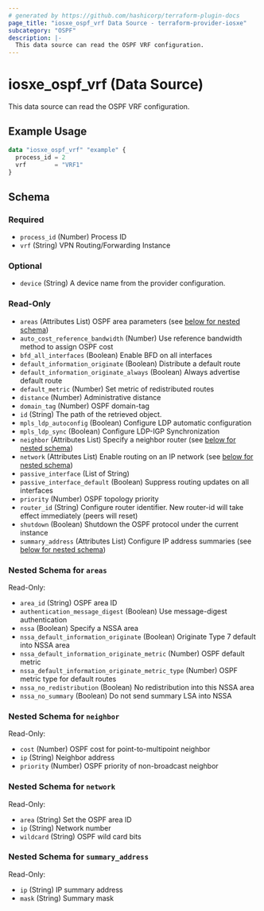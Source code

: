 ```yaml
---
# generated by https://github.com/hashicorp/terraform-plugin-docs
page_title: "iosxe_ospf_vrf Data Source - terraform-provider-iosxe"
subcategory: "OSPF"
description: |-
  This data source can read the OSPF VRF configuration.
---
```


# iosxe_ospf_vrf (Data Source)

This data source can read the OSPF VRF configuration.

## Example Usage

```terraform
data "iosxe_ospf_vrf" "example" {
  process_id = 2
  vrf        = "VRF1"
}
```

<!-- schema generated by tfplugindocs -->
## Schema

### Required

- `process_id` (Number) Process ID
- `vrf` (String) VPN Routing/Forwarding Instance

### Optional

- `device` (String) A device name from the provider configuration.

### Read-Only

- `areas` (Attributes List) OSPF area parameters (see [below for nested schema](#nestedatt--areas))
- `auto_cost_reference_bandwidth` (Number) Use reference bandwidth method to assign OSPF cost
- `bfd_all_interfaces` (Boolean) Enable BFD on all interfaces
- `default_information_originate` (Boolean) Distribute a default route
- `default_information_originate_always` (Boolean) Always advertise default route
- `default_metric` (Number) Set metric of redistributed routes
- `distance` (Number) Administrative distance
- `domain_tag` (Number) OSPF domain-tag
- `id` (String) The path of the retrieved object.
- `mpls_ldp_autoconfig` (Boolean) Configure LDP automatic configuration
- `mpls_ldp_sync` (Boolean) Configure LDP-IGP Synchronization
- `neighbor` (Attributes List) Specify a neighbor router (see [below for nested schema](#nestedatt--neighbor))
- `network` (Attributes List) Enable routing on an IP network (see [below for nested schema](#nestedatt--network))
- `passive_interface` (List of String)
- `passive_interface_default` (Boolean) Suppress routing updates on all interfaces
- `priority` (Number) OSPF topology priority
- `router_id` (String) Configure router identifier. New router-id will take effect immediately (peers will reset)
- `shutdown` (Boolean) Shutdown the OSPF protocol under the current instance
- `summary_address` (Attributes List) Configure IP address summaries (see [below for nested schema](#nestedatt--summary_address))

<a id="nestedatt--areas"></a>
### Nested Schema for `areas`

Read-Only:

- `area_id` (String) OSPF area ID
- `authentication_message_digest` (Boolean) Use message-digest authentication
- `nssa` (Boolean) Specify a NSSA area
- `nssa_default_information_originate` (Boolean) Originate Type 7 default into NSSA area
- `nssa_default_information_originate_metric` (Number) OSPF default metric
- `nssa_default_information_originate_metric_type` (Number) OSPF metric type for default routes
- `nssa_no_redistribution` (Boolean) No redistribution into this NSSA area
- `nssa_no_summary` (Boolean) Do not send summary LSA into NSSA


<a id="nestedatt--neighbor"></a>
### Nested Schema for `neighbor`

Read-Only:

- `cost` (Number) OSPF cost for point-to-multipoint neighbor
- `ip` (String) Neighbor address
- `priority` (Number) OSPF priority of non-broadcast neighbor


<a id="nestedatt--network"></a>
### Nested Schema for `network`

Read-Only:

- `area` (String) Set the OSPF area ID
- `ip` (String) Network number
- `wildcard` (String) OSPF wild card bits


<a id="nestedatt--summary_address"></a>
### Nested Schema for `summary_address`

Read-Only:

- `ip` (String) IP summary address
- `mask` (String) Summary mask
